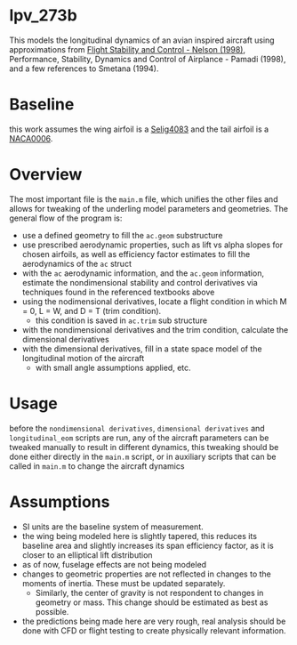 # lpv_273b

This models the longitudinal dynamics of an avian inspired aircraft using approximations from [Flight Stability and Control - Nelson (1998)](https://home.engineering.iastate.edu/~shermanp/AERE355/lectures/Flight_Stability_and_Automatic_Control_N.pdf), Performance, Stability, Dynamics and Control of Airplance - Pamadi (1998), and a few references to Smetana (1994). 

# Baseline
this work assumes the wing airfoil is a [Selig4083](http://airfoiltools.com/airfoil/details?airfoil=s4083-il) and the tail airfoil is a [NACA0006](http://airfoiltools.com/airfoil/details?airfoil=naca0006-il).

# Overview
The most important file is the `main.m` file, which unifies the other files and allows for tweaking of the underling model parameters and geometries. The general flow of the program is:
- use a defined geometry to fill the `ac.geom` substructure
- use prescribed aerodynamic properties, such as lift vs alpha slopes for chosen airfoils, as well as efficiency factor estimates to fill the aerodynamics of the `ac` struct
- with the `ac` aerodynamic information, and the `ac.geom` information, estimate the nondimensional stability and control derivatives via techniques found in the referenced textbooks above
- using the nodimensional derivatives, locate a flight condition in which M = 0, L = W, and D = T (trim condition).
  - this condition is saved in `ac.trim` sub structure  
- with the nondimensional derivatives and the trim condition, calculate the dimensional derivatives
- with the dimensional derivatives, fill in a state space model of the longitudinal motion of the aircraft
  - with small angle assumptions applied, etc.

# Usage
before the `nondimensional derivatives`, `dimensional derivatives` and `longitudinal_eom` scripts are run, any of the aircraft parameters can be tweaked manually to result in different dynamics, this tweaking should be done either directly in the `main.m` script, or in auxiliary scripts that can be called in `main.m` to change the aircraft dynamics

# Assumptions
- SI units are the baseline system of measurement.
- the wing being modeled here is slightly tapered, this reduces its baseline area and slightly increases its span efficiency factor, as it is closer to an elliptical lift distribution
- as of now, fuselage effects are not being modeled
- changes to geometric properties are not reflected in changes to the moments of inertia. These must be updated separately.
  - Similarly, the center of gravity is not respondent to changes in geometry or mass. This change should be estimated as best as possible.  
- the predictions being made here are very rough, real analysis should be done with CFD or flight testing to create physically relevant information.
